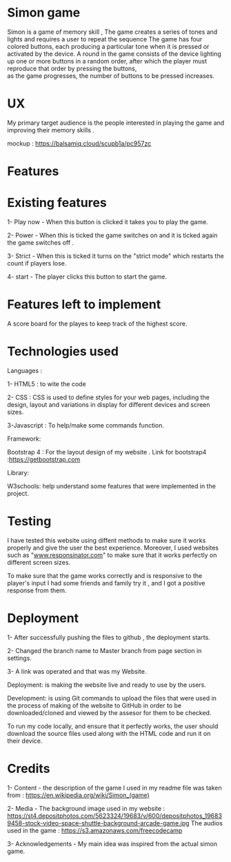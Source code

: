 # Simon game 

Simon is a game of memory skill  , The game creates a series of tones and lights and requires a user to repeat the sequence
The game has four colored buttons, each producing a particular tone when it is pressed or activated by the device.
A round in the game consists of the device lighting up one or more buttons in a random order, after which the player must reproduce that order by pressing the buttons,  
as the game progresses, the number of buttons to be pressed increases.

# UX

My primary target audience is the people interested in playing the game and improving their memory skills .

mockup : https://balsamiq.cloud/scupb1a/pc957zc 


# Features 

# Existing features

1- Play now - When this button is clicked it takes you to play the game.

2- Power - When this is ticked the game switches on and it is ticked again the game switches off .

3- Strict - When this is ticked it turns on  the "strict mode" which restarts the count if players lose.

4- start - The player clicks this button to start the game.

# Features left to implement 

A score board for the playes to keep track of the highest score.

# Technologies used 

Languages : 

1- HTML5 : to wite the code

2- CSS : CSS is used to define styles for your web pages, including the design, layout and variations in display for different devices and screen sizes. 

3-Javascript : To help/make some commands function.

Framework: 

Bootstrap 4 : For the layout design of my website . Link for bootstrap4 :https://getbootstrap.com

Library:

W3schools: help understand some features that were implemented in the project. 


# Testing

I have tested this website using diffent methods to make sure it works properly and give the user the best experience. Moreover, I used websites such as "www.responsinator.com" to make sure that it works perfectly on different screen sizes.

To make sure that the game works correctly and is responsive to the player's input I had some friends and family try it , and I got a positive response from them.

# Deployment 

1- After successfully pushing the files to github , the deployment starts.

2- Changed the branch name to Master branch from page section in settings.

3- A link was operated and that was my Website.

Deployment: is making the website live and ready to use by the users.

Development: is using Git commands to upload the files that were used in the process of making of the website to GitHub in order to be downloaded/cloned and viewed by the assesor for them to be checked.

To run my code locally, and ensure that it perfectly works, the user should download the source files used along with the HTML code and run it on their device.

# Credits 

1- Content - the description of the game I used in my readme file was taken from : https://en.wikipedia.org/wiki/Simon_(game)

2- Media - The background image used in my website : https://st4.depositphotos.com/5623324/19683/v/600/depositphotos_196839458-stock-video-space-shuttle-background-arcade-game.jpg
           The audios used in the game : https://s3.amazonaws.com/freecodecamp 
           
3- Acknowledgements - My main idea was inspired from the actual simon game.

